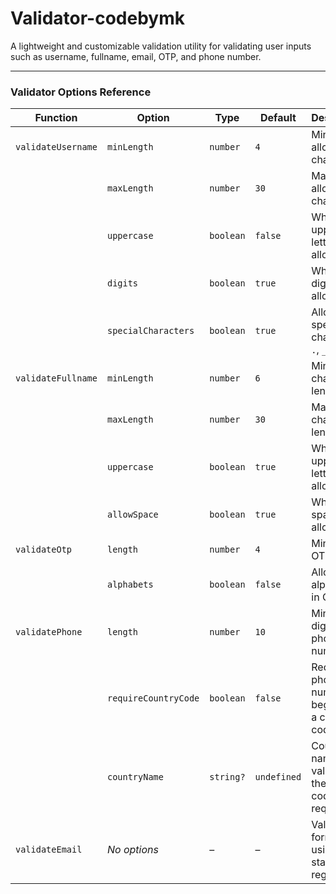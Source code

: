 # Validator-codebymk

A lightweight and customizable validation utility for validating user inputs such as username, fullname, email, OTP, and phone number.

---
### Validator Options Reference

| **Function**       | **Option**           | **Type**  | **Default** | **Description**                                            |
| ------------------ | -------------------- | --------- | ----------- | ---------------------------------------------------------- |
| `validateUsername` | `minLength`          | `number`  | `4`         | Minimum allowed characters                                 |
|                    | `maxLength`          | `number`  | `30`        | Maximum allowed characters                                 |
|                    | `uppercase`          | `boolean` | `false`     | Whether uppercase letters are allowed                      |
|                    | `digits`             | `boolean` | `true`      | Whether digits are allowed                                 |
|                    | `specialCharacters`  | `boolean` | `true`      | Allow special characters `.`, `_`, and `-`                 |
| `validateFullname` | `minLength`          | `number`  | `6`         | Minimum character length                                   |
|                    | `maxLength`          | `number`  | `30`        | Maximum character length                                   |
|                    | `uppercase`          | `boolean` | `true`      | Whether uppercase letters are allowed                      |
|                    | `allowSpace`         | `boolean` | `true`      | Whether spaces are allowed                                 |
| `validateOtp`      | `length`             | `number`  | `4`         | Minimum OTP length                                         |
|                    | `alphabets`          | `boolean` | `false`     | Allow alphabets in OTP                                     |
| `validatePhone`    | `length`             | `number`  | `10`        | Minimum digits in phone number                             |
|                    | `requireCountryCode` | `boolean` | `false`     | Require phone number to begin with a country code          |
|                    | `countryName`        | `string?` | `undefined` | Country name for validating the country code (if required) |
| `validateEmail`    | *No options*         | –         | –           | Validates format using standard regex                      |
